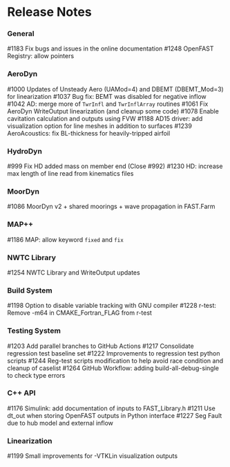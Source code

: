 # Release Notes

### General
#1183 Fix bugs and issues in the online documentation
#1248 OpenFAST Registry: allow pointers

### AeroDyn
#1000 Updates of Unsteady Aero (UAMod=4) and DBEMT (DBEMT_Mod=3) for linearization
#1037 Bug fix: BEMT was disabled for negative inflow
#1042 AD: merge more of `TwrInfl` and `TwrInflArray` routines
#1061 Fix AeroDyn WriteOutput linearization (and cleanup some code)
#1078 Enable cavitation calculation and outputs using FVW
#1188 AD15 driver: add visualization option for line meshes in addition to surfaces
#1239 AeroAcoustics: fix BL-thickness for heavily-tripped airfoil

### HydroDyn
#999 Fix HD added mass on member end (Close #992)
#1230 HD: increase max length of line read from kinematics files

### MoorDyn
#1086 MoorDyn v2 + shared moorings + wave propagation in FAST.Farm

### MAP++
#1186 MAP: allow keyword `fixed` and `fix`

### NWTC Library
#1254 NWTC Library and WriteOutput updates

### Build System
#1198 Option to disable variable tracking with GNU compiler
#1228 r-test: Remove -m64 in CMAKE_Fortran_FLAG from r-test

### Testing System
#1203 Add parallel branches to GitHub Actions
#1217 Consolidate regression test baseline set
#1222 Improvements to regression test python scripts
#1244 Reg-test scripts modification to help avoid race condition and cleanup of caselist
#1264 GitHub Workflow: adding build-all-debug-single to check type errors

### C++ API
#1176 Simulink: add documentation of inputs to FAST_Library.h
#1211 Use dt_out when storing OpenFAST outputs in Python interface
#1227 Seg Fault due to hub model and external inflow

### Linearization
#1199 Small improvements for -VTKLin visualization outputs


